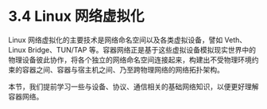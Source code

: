 # 3.4 Linux 网络虚拟化

Linux 网络虚拟化的主要技术是网络命名空间以及各类虚拟设备，譬如 Veth、Linux Bridge、TUN/TAP 等。容器网络正是基于这些虚拟设备模拟现实世界中的物理设备彼此协作，将各个独立的网络命名空间连接起来，构建出不受物理环境约束的容器之间、容器与宿主机之间、乃至跨物理网络的网络拓扑架构。

本节，我们提前学习一些与设备、协议、通信相关的基础网络知识，以便更好理解容器网络。
